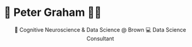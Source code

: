# 🌄 Peter Graham 🏄‍♂️

<p style="text-align: center;"> 💼 Cognitive Neuroscience & Data Science @ Brown
    💻 Data Science Consultant</p>
